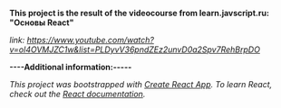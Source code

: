 
**This project is the result of the videocourse from learn.javscript.ru: "Основы React"**

*link: https://www.youtube.com/watch?v=ol4OVMJZC1w&list=PLDyvV36pndZEz2unvD0a2Spv7RehBrpDO*

**----Additional information:-----**

*This project was bootstrapped with [Create React App](https://github.com/facebook/create-react-app).*
*To learn React, check out the [React documentation](https://reactjs.org/).*
